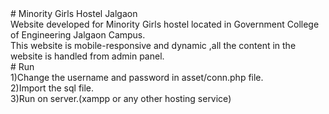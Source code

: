 <html>
# Minority Girls Hostel Jalgaon<br>
 Website developed for Minority Girls hostel located in Government College of Engineering Jalgaon Campus.<br>
 This website is mobile-responsive and dynamic ,all the content in the website is handled from admin panel.<br>
# Run<br>
 1)Change the username and password in asset/conn.php file.<br>
 2)Import the sql file.<br>
 3)Run on server.(xampp or any other hosting service)
 
 
</html>
